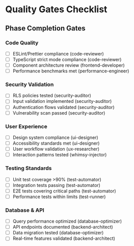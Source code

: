 # Quality Gates Checklist

## Phase Completion Gates
### Code Quality
- [ ] ESLint/Prettier compliance (code-reviewer)
- [ ] TypeScript strict mode compliance (code-reviewer)  
- [ ] Component architecture review (frontend-developer)
- [ ] Performance benchmarks met (performance-engineer)

### Security Validation
- [ ] RLS policies tested (security-auditor)
- [ ] Input validation implemented (security-auditor)
- [ ] Authentication flows validated (security-auditor)
- [ ] Vulnerability scan passed (security-auditor)

### User Experience
- [ ] Design system compliance (ui-designer)
- [ ] Accessibility standards met (ui-designer)
- [ ] User workflow validation (ux-researcher)
- [ ] Interaction patterns tested (whimsy-injector)

### Testing Standards
- [ ] Unit test coverage >90% (test-automator)
- [ ] Integration tests passing (test-automator)
- [ ] E2E tests covering critical paths (test-automator)
- [ ] Performance tests within limits (test-runner)

### Database & API
- [ ] Query performance optimized (database-optimizer)
- [ ] API endpoints documented (backend-architect)
- [ ] Data migration tested (database-optimizer)
- [ ] Real-time features validated (backend-architect)
